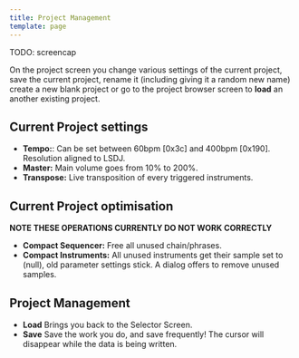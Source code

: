 ```yaml
---
title: Project Management
template: page
---
```


TODO: screencap

On the project screen you change various settings of the current project, save the current project, rename it (including giving it a random new name) create a new blank project or go to the project browser screen to **load** an another existing project.

## Current Project settings

- **Tempo:**: Can be set between 60bpm [0x3c] and 400bpm [0x190]. Resolution aligned to LSDJ.
- **Master:** Main volume goes from 10% to 200%.
- **Transpose:** Live transposition of every triggered instruments.

## Current Project optimisation

**NOTE THESE OPERATIONS CURRENTLY DO NOT WORK CORRECTLY**

- **Compact Sequencer:** Free all unused chain/phrases.
- **Compact Instruments:** All unused instruments get their sample set to (null), old parameter settings stick. A dialog offers to remove unused samples.


## Project Management

- **Load** Brings you back to the Selector Screen.
- **Save** Save the work you do, and save frequently! The cursor will disappear while the data is being written.
